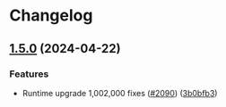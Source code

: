 # Changelog

## [1.5.0](https://github.com/paritytech/polkadot-staking-dashboard/compare/v1.4.1...v1.5.0) (2024-04-22)


### Features

* Runtime upgrade 1,002,000 fixes ([#2090](https://github.com/paritytech/polkadot-staking-dashboard/issues/2090)) ([3b0bfb3](https://github.com/paritytech/polkadot-staking-dashboard/commit/3b0bfb380510cea5a882ddd3e72b9fa60184ec7d))
